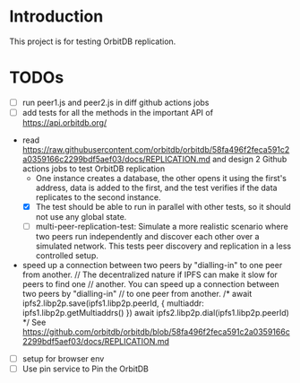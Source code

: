 # Introduction

This project is for testing OrbitDB replication.

# TODOs

- [ ] run peer1.js and peer2.js in diff github actions jobs
- [ ] add tests for all the methods in the important API of https://api.orbitdb.org/

- read https://raw.githubusercontent.com/orbitdb/orbitdb/58fa496f2feca591c2a0359166c2299bdf5aef03/docs/REPLICATION.md  and design 2 Github actions jobs to test OrbitDB replication
  - One instance creates a database, the other opens it using the first's address, data is added to the first, and the test verifies if the data replicates to the second instance.
  - [x] The test should be able to run in parallel with other tests, so it should not use any global state.
  - [ ] multi-peer-replication-test: Simulate a more realistic scenario where two peers run independently and discover each other over a simulated network. This tests peer discovery and replication in a less controlled setup.

- speed up a connection between two peers by "dialling-in" to one peer from another.
  // The decentralized nature if IPFS can make it slow for peers to find one 
  // another. You can speed up a connection between two peers by "dialling-in"
  // to one peer from another.
  /* 
  await ipfs2.libp2p.save(ipfs1.libp2p.peerId, { multiaddr: ipfs1.libp2p.getMultiaddrs() })
  await ipfs2.libp2p.dial(ipfs1.libp2p.peerId)
  */
  See https://github.com/orbitdb/orbitdb/blob/58fa496f2feca591c2a0359166c2299bdf5aef03/docs/REPLICATION.md

- [ ] setup for browser env
- [ ] Use pin service to Pin the OrbitDB
